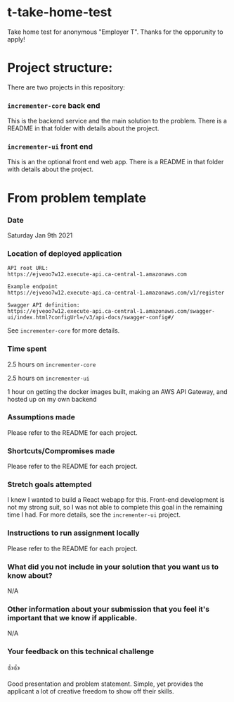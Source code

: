 # t-take-home-test
Take home test for anonymous "Employer T". Thanks for the opporunity to apply!

# Project structure:
There are two projects in this repository:

### `incrementer-core` back end
This is the backend service and the main solution to the problem. There is a README in that folder with details about the project.

### `incrementer-ui` front end
This is an the optional front end web app. There is a README in that folder with details about the project.

# From problem template

### Date
Saturday Jan 9th 2021

### Location of deployed application
```
API root URL: 
https://ejveoo7w12.execute-api.ca-central-1.amazonaws.com

Example endpoint
https://ejveoo7w12.execute-api.ca-central-1.amazonaws.com/v1/register

Swagger API definition: 
https://ejveoo7w12.execute-api.ca-central-1.amazonaws.com/swagger-ui/index.html?configUrl=/v3/api-docs/swagger-config#/
```

See `incrementer-core` for more details.


### Time spent
2.5 hours on `incrementer-core`

2.5 hours on `incrementer-ui`

1 hour on getting the docker images built, making an AWS API Gateway, and hosted up on my own backend

### Assumptions made
Please refer to the README for each project.

### Shortcuts/Compromises made
Please refer to the README for each project.

### Stretch goals attempted
I knew I wanted to build a React webapp for this. Front-end development is not my strong suit, so I was not able to complete this goal in the remaining time I had. For more details, see the `incrementer-ui` project.

### Instructions to run assignment locally
Please refer to the README for each project.

### What did you not include in your solution that you want us to know about?
N/A

### Other information about your submission that you feel it's important that we know if applicable.
N/A

### Your feedback on this technical challenge
👍👍

Good presentation and problem statement. Simple, yet provides the applicant a lot of creative freedom to show off their skills.
